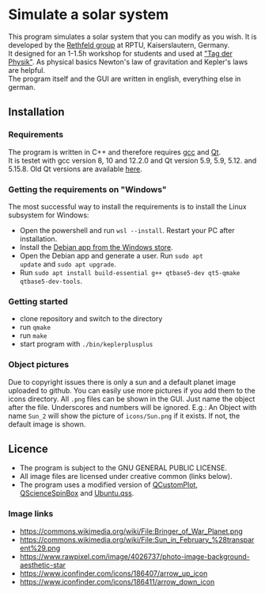 # Simulate a solar system

This program simulates a solar system that you can modify as you wish. It is developed by the [Rethfeld group](https://www.physik.uni-kl.de/rethfeld/) at RPTU, Kaiserslautern, Germany.  
It designed for an 1-1.5h workshop for students and used at ["Tag der Physik"](https://www.physik.uni-kl.de/aktuell/veranstaltungen/tag-der-physik).
As physical basics Newton's law of gravitation and Kepler's laws are helpful.  
The program itself and the GUI are written in english, everything else in german.

## Installation
### Requirements
The program is written in C++ and therefore requires [gcc](https://gcc.gnu.org/) and [Qt](https://www.qt.io/).  
It is testet with gcc version 8, 10 and 12.2.0 and Qt version 5.9, 5.9, 5.12. and 5.15.8.
Old Qt versions are available [here](https://download.qt.io/archive/qt/).

### Getting the requirements on "Windows"
The most successful way to install the requirements is to install the Linux subsystem for Windows:
* Open the powershell and run <code>wsl --install</code>. Restart your PC after installation.
* Install the [Debian app from the Windows store](https://apps.microsoft.com/detail/9msvkqc78pk6?hl=de-DE&gl=DE).
* Open the Debian app and generate a user. Run <code>sudo apt update</code> and <code>sudo apt upgrade</code>.
* Run <code>sudo apt install build-essential g++ qtbase5-dev qt5-qmake qtbase5-dev-tools</code>.

### Getting started
* clone repository and switch to the directory
* run <code>qmake</code>
* run <code>make</code>
* start program with <code>./bin/keplerplusplus</code>

### Object pictures
Due to copyright issues there is only a sun and a default planet image uploaded to github.
You can easily use more pictures if you add them to the icons directory. All <code>.png</code> files can be shown in the GUI.
Just name the object after the file. Underscores and numbers will be ignored. E.g.: An Object with name <code>Sun_2</code> will show the picture of <code>icons/Sun.png</code> if it exists.
If not, the default image is shown.


## Licence
* The program is subject to the GNU GENERAL PUBLIC LICENSE.
* All image files are licensed under creative common (links below).
* The program uses a modified version of [QCustomPlot](https://www.qcustomplot.com/), [QScienceSpinBox](https://www.matthiaspospiech.de/blog/2009/01/03/qt-spinbox-widget-with-scientific-notation/) and [Ubuntu.qss](https://github.com/GTRONICK/QSS/blob/master/Ubuntu.qss). 

### Image links
* https://commons.wikimedia.org/wiki/File:Bringer_of_War_Planet.png
* https://commons.wikimedia.org/wiki/File:Sun_in_February_%28transparent%29.png
* https://www.rawpixel.com/image/4026737/photo-image-background-aesthetic-star
* https://www.iconfinder.com/icons/186407/arrow_up_icon
* https://www.iconfinder.com/icons/186411/arrow_down_icon